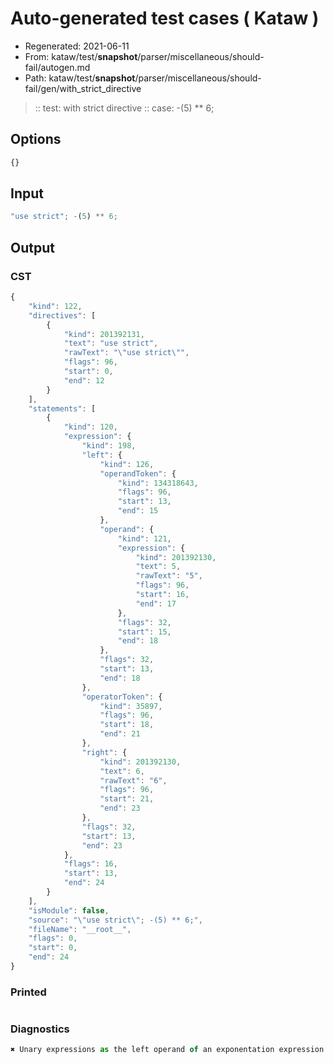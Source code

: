 # Auto-generated test cases ( Kataw )
- Regenerated: 2021-06-11
- From: kataw/test/__snapshot__/parser/miscellaneous/should-fail/autogen.md
- Path: kataw/test/__snapshot__/parser/miscellaneous/should-fail/gen/with_strict_directive
> :: test: with strict directive
> :: case: -(5) ** 6;
## Options

`````js
{}
`````
## Input

`````js
"use strict"; -(5) ** 6;
`````
## Output

### CST

```javascript
{
    "kind": 122,
    "directives": [
        {
            "kind": 201392131,
            "text": "use strict",
            "rawText": "\"use strict\"",
            "flags": 96,
            "start": 0,
            "end": 12
        }
    ],
    "statements": [
        {
            "kind": 120,
            "expression": {
                "kind": 198,
                "left": {
                    "kind": 126,
                    "operandToken": {
                        "kind": 134318643,
                        "flags": 96,
                        "start": 13,
                        "end": 15
                    },
                    "operand": {
                        "kind": 121,
                        "expression": {
                            "kind": 201392130,
                            "text": 5,
                            "rawText": "5",
                            "flags": 96,
                            "start": 16,
                            "end": 17
                        },
                        "flags": 32,
                        "start": 15,
                        "end": 18
                    },
                    "flags": 32,
                    "start": 13,
                    "end": 18
                },
                "operatorToken": {
                    "kind": 35897,
                    "flags": 96,
                    "start": 18,
                    "end": 21
                },
                "right": {
                    "kind": 201392130,
                    "text": 6,
                    "rawText": "6",
                    "flags": 96,
                    "start": 21,
                    "end": 23
                },
                "flags": 32,
                "start": 13,
                "end": 23
            },
            "flags": 16,
            "start": 13,
            "end": 24
        }
    ],
    "isModule": false,
    "source": "\"use strict\"; -(5) ** 6;",
    "fileName": "__root__",
    "flags": 0,
    "start": 0,
    "end": 24
}
```

### Printed

```javascript

```

### Diagnostics

```javascript
✖ Unary expressions as the left operand of an exponentation expression must be disambiguated with parentheses - start: 18, end: 21

```

